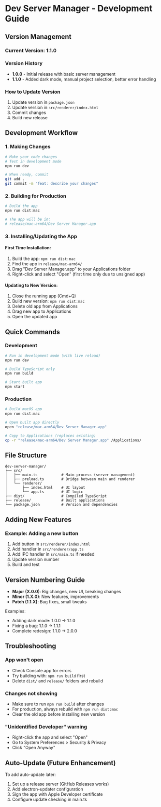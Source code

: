 # Dev Server Manager - Development Guide

## Version Management

### Current Version: 1.1.0

### Version History
- **1.0.0** - Initial release with basic server management
- **1.1.0** - Added dark mode, manual project selection, better error handling

### How to Update Version
1. Update version in `package.json`
2. Update version in `src/renderer/index.html` 
3. Commit changes
4. Build new release

## Development Workflow

### 1. Making Changes
```bash
# Make your code changes
# Test in development mode
npm run dev

# When ready, commit
git add .
git commit -m "feat: describe your changes"
```

### 2. Building for Production
```bash
# Build the app
npm run dist:mac

# The app will be in:
# release/mac-arm64/Dev Server Manager.app
```

### 3. Installing/Updating the App

#### First Time Installation:
1. Build the app: `npm run dist:mac`
2. Find the app in `release/mac-arm64/`
3. Drag "Dev Server Manager.app" to your Applications folder
4. Right-click and select "Open" (first time only due to unsigned app)

#### Updating to New Version:
1. Close the running app (Cmd+Q)
2. Build new version: `npm run dist:mac`
3. Delete old app from Applications
4. Drag new app to Applications
5. Open the updated app

## Quick Commands

### Development
```bash
# Run in development mode (with live reload)
npm run dev

# Build TypeScript only
npm run build

# Start built app
npm start
```

### Production
```bash
# Build macOS app
npm run dist:mac

# Open built app directly
open "release/mac-arm64/Dev Server Manager.app"

# Copy to Applications (replaces existing)
cp -r "release/mac-arm64/Dev Server Manager.app" /Applications/
```

## File Structure
```
dev-server-manager/
├── src/
│   ├── main.ts           # Main process (server management)
│   ├── preload.ts        # Bridge between main and renderer
│   └── renderer/
│       ├── index.html    # UI layout
│       └── app.ts        # UI logic
├── dist/                 # Compiled TypeScript
├── release/              # Built applications
└── package.json          # Version and dependencies
```

## Adding New Features

### Example: Adding a new button
1. Add button in `src/renderer/index.html`
2. Add handler in `src/renderer/app.ts`
3. Add IPC handler in `src/main.ts` if needed
4. Update version number
5. Build and test

## Version Numbering Guide

- **Major (X.0.0)**: Big changes, new UI, breaking changes
- **Minor (1.X.0)**: New features, improvements
- **Patch (1.1.X)**: Bug fixes, small tweaks

Examples:
- Adding dark mode: 1.0.0 → 1.1.0
- Fixing a bug: 1.1.0 → 1.1.1
- Complete redesign: 1.1.0 → 2.0.0

## Troubleshooting

### App won't open
- Check Console.app for errors
- Try building with: `npm run build` first
- Delete `dist/` and `release/` folders and rebuild

### Changes not showing
- Make sure to run `npm run build` after changes
- For production, always rebuild with `npm run dist:mac`
- Clear the old app before installing new version

### "Unidentified Developer" warning
- Right-click the app and select "Open"
- Go to System Preferences > Security & Privacy
- Click "Open Anyway"

## Auto-Update (Future Enhancement)

To add auto-update later:
1. Set up a release server (GitHub Releases works)
2. Add electron-updater configuration
3. Sign the app with Apple Developer certificate
4. Configure update checking in main.ts